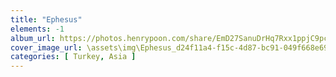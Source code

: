 ```yaml
---
title: "Ephesus"
elements: -1
album_url: https://photos.henrypoon.com/share/EmD27SanuDrHq7Rxx1ppjC9pcuChE58BDUwR4lAX1hiK6b4mZ-ih7oxyT73Nl4R1FDg
cover_image_url: \assets\img\Ephesus_d24f11a4-f15c-4d87-bc91-049f668e6950.jpg
categories: [ Turkey, Asia ]
---
```

